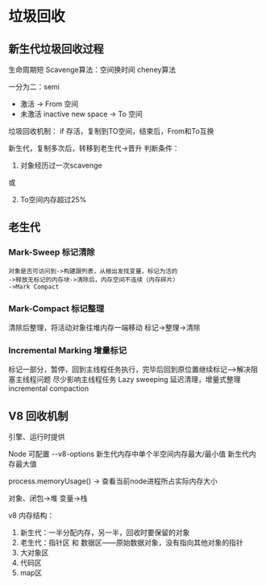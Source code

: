 # 垃圾回收

## 新生代垃圾回收过程

生命周期短
Scavenge算法：空间换时间
cheney算法

一分为二：semi

+ 激活 -> From 空间
+ 未激活 inactive new space -> To 空间

垃圾回收机制：
if 存活，复制到TO空间，结束后，From和To互换

新生代，复制多次后，转移到老生代->晋升
判断条件：

1. 对象经历过一次scavenge

或

2. To空间内存超过25%

## 老生代

### Mark-Sweep 标记清除

    对象是否可访问到->构建跟列表，从根出发找变量，标记为活的
    ->释放无标记的内存块->清除后，内存空间不连续（内存碎片）
    ->Mark Compact

### Mark-Compact 标记整理

清除后整理，将活动对象往堆内存一端移动
标记->整理->清除

### Incremental Marking 增量标记

标记一部分，暂停，回到主线程任务执行，完毕后回到原位置继续标记——>解决阻塞主线程问题
尽少影响主线程任务
Lazy sweeping 延迟清理，增量式整理 incremental compaction

## V8 回收机制

引擎、运行时提供

Node 可配置 --v8-options
新生代内存中单个半空间内存最大/最小值
新生代内存最大值

process.memoryUsage() -> 查看当前node进程所占实际内存大小

对象、闭包->堆
变量->栈

v8 内存结构：

1. 新生代：一半分配内存，另一半，回收时要保留的对象
2. 老生代：指针区 和 数据区——原始数据对象，没有指向其他对象的指针
3. 大对象区
4. 代码区
5. map区
